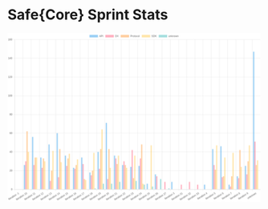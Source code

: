 # Safe{Core} Sprint Stats
<img src="./total_complexity/2025-03-08.png" width="600" title="Total Complexity">


